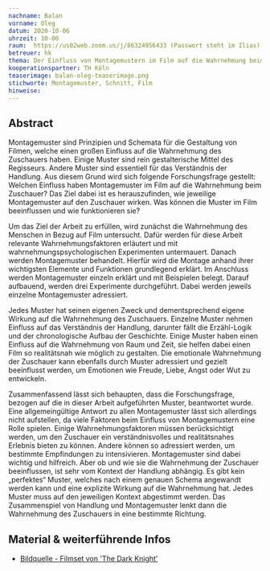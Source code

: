 ```yaml
---
nachname: Balan  
vorname: Oleg
datum: 2020-10-06
uhrzeit: 10-00
raum:  https://us02web.zoom.us/j/86324956433 (Passwort steht im Ilias) Präsentation
betreuer: hk
thema: Der Einfluss von Montagemustern im Film auf die Wahrnehmung beim Zuschauer
kooperationspartner: TH Köln
teaserimage: balan-oleg-teaserimage.png
stichworte: Montagemuster, Schnitt, Film
hinweise:
---
```


## Abstract

Montagemuster sind Prinzipien und Schemata für die Gestaltung von Filmen, welche einen großen Einfluss auf die Wahrnehmung des Zuschauers haben. Einige Muster sind rein gestalterische Mittel des Regisseurs. Andere Muster sind essentiell für das Verständnis der Handlung. Aus diesem Grund wird sich folgende Forschungsfrage gestellt: Welchen Einfluss haben Montagemuster im Film auf die Wahrnehmung beim Zuschauer? Das Ziel dabei ist es herauszufinden, wie jeweilige Montagemuster auf den Zuschauer wirken. Was können die Muster im Film beeinflussen und wie funktionieren sie?

Um das Ziel der Arbeit zu erfüllen, wird zunächst die Wahrnehmung des Menschen in Bezug auf Film untersucht. Dafür werden für diese Arbeit relevante Wahrnehmungsfaktoren erläutert und mit wahrnehmungspsychologischen Experimenten untermauert. Danach werden Montagemuster behandelt. Hierfür wird die Montage anhand ihrer wichtigsten Elemente und Funktionen grundlegend erklärt. Im Anschluss werden Montagemuster einzeln erklärt und mit Beispielen belegt. Darauf aufbauend, werden drei Experimente durchgeführt. Dabei werden jeweils einzelne Montagemuster adressiert.

Jedes Muster hat seinen eigenen Zweck und dementsprechend  eigene Wirkung auf die Wahrnehmung des Zuschauers. Einzelne Muster nehmen Einfluss auf das Verständnis der Handlung, darunter fällt die Erzähl-Logik und der chronologische Aufbau der Geschichte. Einige Muster haben einen Einfluss auf die Wahrnehmung von Raum und Zeit, sie helfen dabei einen Film so realitätsnah wie möglich zu gestalten. Die emotionale Wahrnehmung der Zuschauer kann ebenfalls durch Muster adressiert und gezielt beeinflusst werden, um Emotionen wie Freude, Liebe, Angst oder Wut zu entwickeln. 

Zusammenfassend lässt sich behaupten, dass die Forschungsfrage, bezogen auf die in dieser Arbeit aufgeführten Muster, beantwortet wurde. Eine allgemeingültige Antwort zu allen Montagemuster lässt sich allerdings nicht aufstellen, da viele Faktoren beim Einfluss von Montagemustern eine Rolle spielen. Einige Wahrnehmungsfaktoren müssen berücksichtigt werden, um den Zuschauer ein verständnisvolles und realitätsnahes Erlebnis bieten zu können. Andere können so adressiert werden, um bestimmte Empfindungen zu intensivieren. Montagemuster sind dabei wichtig und hilfreich. Aber ob und wie sie die Wahrnehmung der Zuschauer beeinflussen, ist sehr vom Kontext der Handlung abhängig. Es gibt kein „perfektes“ Muster, welches nach einem genauen Schema angewandt werden kann und eine explizite Wirkung auf die Wahrnehmung hat. Jedes Muster muss auf den jeweiligen Kontext abgestimmt werden. Das Zusammenspiel von Handlung und Montagemuster lenkt dann die Wahrnehmung des Zuschauers in eine bestimmte Richtung.

## Material & weiterführende Infos
- [Bildquelle - Filmset von 'The Dark Knight'](https://imgur.com/gallery/1rz0I)